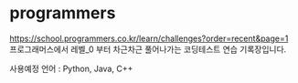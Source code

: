 # programmers
https://school.programmers.co.kr/learn/challenges?order=recent&page=1 <br>
프로그래머스에서 레벨_0 부터 차근차근 풀어나가는 코딩테스트 연습 기록장입니다.<br>

사용예정 언어 : Python, Java, C++
